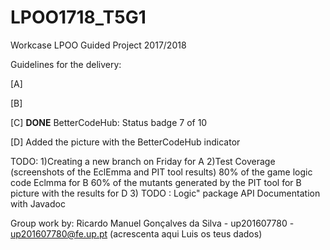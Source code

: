 # LPOO1718_T5G1
Workcase LPOO
Guided Project 2017/2018

Guidelines for the delivery:

[A] 

[B]  

[C] __DONE__ BetterCodeHub: Status badge 7 of 10

[D] Added the picture with the BetterCodeHub indicator



TODO: 
1)Creating a new branch on Friday for A
2)Test Coverage (screenshots of the EclEmma and PIT tool results)
 80% of the game logic code Eclmma for B
 60% of the mutants generated by the PIT tool for B
 picture with the results for D
3) TODO : Logic" package API Documentation with Javadoc

Group work by:
Ricardo Manuel Gonçalves da Silva - up201607780 - up201607780@fe.up.pt 
(acrescenta aqui Luis os teus dados)
